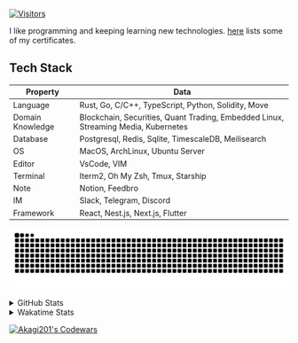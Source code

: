 <!-- markdownlint-disable MD041 MD010 MD033 -->
[![Visitors](https://api.visitorbadge.io/api/daily?path=Akagi201%2FAkagi201&label=Visitors%20Today&countColor=%2337d67a)](https://visitorbadge.io/status?path=Akagi201%2FAkagi201)

I like programming and keeping learning new technologies. [here](https://github.com/Akagi201/blockchain) lists some of my certificates.

## Tech Stack

| Property         	| Data                                                                               	|
|------------------	|------------------------------------------------------------------------------------	|
| Language         	| Rust, Go, C/C++, TypeScript, Python, Solidity, Move                                 |
| Domain Knowledge 	| Blockchain, Securities, Quant Trading, Embedded Linux, Streaming Media, Kubernetes 	|
| Database         	| Postgresql, Redis, Sqlite, TimescaleDB, Meilisearch                                 |
| OS               	| MacOS, ArchLinux, Ubuntu Server                                                     |
| Editor           	| VsCode, VIM                                                                        	|
| Terminal          | Iterm2, Oh My Zsh, Tmux, Starship                                                   |
| Note             	| Notion, Feedbro                                                                    	|
| IM               	| Slack, Telegram, Discord                                                            |
| Framework         | React, Nest.js, Next.js, Flutter                                                   	|

[![github contribution grid snake animation](https://raw.githubusercontent.com/Akagi201/Akagi201/output/github-contribution-grid-snake.svg#gh-light-mode-only)](https://github.com/Akagi201)

<details>
<summary>GitHub Stats</summary>
  <a href="https://github.com/Akagi201"><img alt="Profile Detail" src="https://raw.githubusercontent.com/Akagi201/Akagi201/master/profile-summary-card-output/dracula/0-profile-details.svg" /></a>
  <a href="https://github.com/Akagi201"><img alt="Github Stats" src="https://raw.githubusercontent.com/Akagi201/Akagi201/master/profile-summary-card-output/dracula/3-stats.svg" /></a>
  <a href="https://github.com/Akagi201"><img alt="Lang By Commits" src="https://raw.githubusercontent.com/Akagi201/Akagi201/master/profile-summary-card-output/dracula/2-most-commit-language.svg" /></a>
</details>

<details>
<summary>Wakatime Stats</summary>
<br>

<!--START_SECTION:waka-->
![Code Time](http://img.shields.io/badge/Code%20Time-663%20hrs%2037%20mins-blue)

**I'm a Night 🦉** 

```text
🌞 Morning    23 commits     █░░░░░░░░░░░░░░░░░░░░░░░░   6.2% 
🌆 Daytime    101 commits    ██████░░░░░░░░░░░░░░░░░░░   27.22% 
🌃 Evening    167 commits    ███████████░░░░░░░░░░░░░░   45.01% 
🌙 Night      80 commits     █████░░░░░░░░░░░░░░░░░░░░   21.56%

```
📅 **I'm Most Productive on Tuesday** 

```text
Monday       55 commits     ███░░░░░░░░░░░░░░░░░░░░░░   14.82% 
Tuesday      73 commits     █████░░░░░░░░░░░░░░░░░░░░   19.68% 
Wednesday    43 commits     ███░░░░░░░░░░░░░░░░░░░░░░   11.59% 
Thursday     48 commits     ███░░░░░░░░░░░░░░░░░░░░░░   12.94% 
Friday       55 commits     ███░░░░░░░░░░░░░░░░░░░░░░   14.82% 
Saturday     52 commits     ███░░░░░░░░░░░░░░░░░░░░░░   14.02% 
Sunday       45 commits     ███░░░░░░░░░░░░░░░░░░░░░░   12.13%

```


📊 **This Week I Spent My Time On** 

```text
⌚︎ Time Zone: Asia/Shanghai

💬 Programming Languages: 
sh                       3 hrs 29 mins       █████████████████░░░░░░░░   68.88% 
Rust                     58 mins             ████░░░░░░░░░░░░░░░░░░░░░   19.14% 
TOML                     10 mins             █░░░░░░░░░░░░░░░░░░░░░░░░   3.59% 
YAML                     9 mins              ░░░░░░░░░░░░░░░░░░░░░░░░░   3.18% 
Markdown                 3 mins              ░░░░░░░░░░░░░░░░░░░░░░░░░   1.31%

🔥 Editors: 
Zsh                      3 hrs 29 mins       █████████████████░░░░░░░░   68.88% 
VS Code                  1 hr 34 mins        ███████░░░░░░░░░░░░░░░░░░   31.12%

💻 Operating System: 
Mac                      2 hrs 44 mins       █████████████░░░░░░░░░░░░   53.97% 
Linux                    2 hrs 19 mins       ███████████░░░░░░░░░░░░░░   46.03%

```

**I Mostly Code in Go** 

```text
Go                       35 repos            ███████████░░░░░░░░░░░░░░   43.75% 
Rust                     18 repos            █████░░░░░░░░░░░░░░░░░░░░   22.5% 
TypeScript               9 repos             ██░░░░░░░░░░░░░░░░░░░░░░░   11.25% 
JavaScript               7 repos             ██░░░░░░░░░░░░░░░░░░░░░░░   8.75% 
Python                   2 repos             ░░░░░░░░░░░░░░░░░░░░░░░░░   2.5%

```



 Last Updated on 02/02/2023 15:35:02 UTC
<!--END_SECTION:waka-->

</details>

<a href="https://www.codewars.com/users/Akagi201"><img alt="Akagi201's Codewars" src="https://www.codewars.com/users/Akagi201/badges/small"></a>

